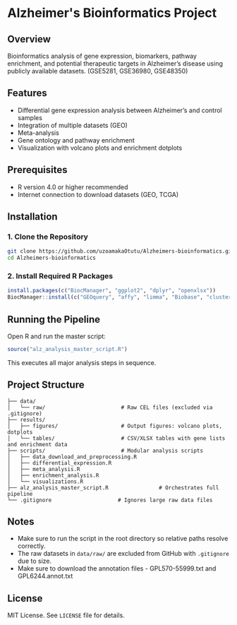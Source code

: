 # Alzheimer's Bioinformatics Project

## Overview
Bioinformatics analysis of gene expression, biomarkers, pathway enrichment, and potential therapeutic targets in Alzheimer’s disease using publicly available datasets. 
(GSE5281, GSE36980, GSE48350)

## Features
- Differential gene expression analysis between Alzheimer’s and control samples
- Integration of multiple datasets (GEO)   
- Meta-analysis 
- Gene ontology and pathway enrichment  
- Visualization with volcano plots and enrichment dotplots  


## Prerequisites
- R version 4.0 or higher recommended  
- Internet connection to download datasets (GEO, TCGA)  

## Installation

### 1. Clone the Repository
```bash
git clone https://github.com/uzoamakaOtutu/Alzheimers-bioinformatics.git
cd Alzheimers-bioinformatics
```

### 2. Install Required R Packages
```r
install.packages(c("BiocManager", "ggplot2", "dplyr", "openxlsx"))
BiocManager::install(c("GEOquery", "affy", "limma", "Biobase", "clusterProfiler", "org.Hs.eg.db"))
```

## Running the Pipeline
Open R and run the master script:
```r
source("alz_analysis_master_script.R")
```
This executes all major analysis steps in sequence.

## Project Structure
```
├── data/
│   └── raw/                        # Raw CEL files (excluded via .gitignore)
├── results/
│   ├── figures/                    # Output figures: volcano plots, dotplots
│   └── tables/                     # CSV/XLSX tables with gene lists and enrichment data
├── scripts/                        # Modular analysis scripts
│   ├── data_download_and_preprocessing.R
│   ├── differential_expression.R
│   ├── meta_analysis.R
│   ├── enrichment_analysis.R
│   └── visualizations.R
├── alz_analysis_master_script.R                # Orchestrates full pipeline
└── .gitignore                     # Ignores large raw data files
```

## Notes
- Make sure to run the script in the root directory so relative paths resolve correctly.
- The raw datasets in `data/raw/` are excluded from GitHub with `.gitignore` due to size.
- Make sure to download the annotation files - GPL570-55999.txt and GPL6244.annot.txt

## License
MIT License. See `LICENSE` file for details.
